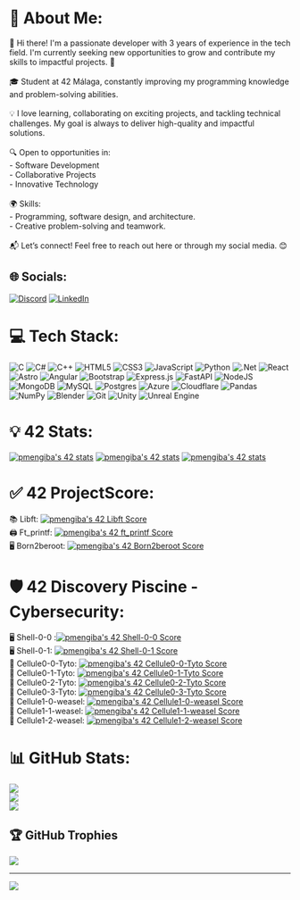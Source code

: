 # 💫 About Me:
👋 Hi there! I'm a passionate developer with 3 years of experience in the tech field. I'm currently seeking new opportunities to grow and contribute my skills to impactful projects. 🚀<br><br>🎓 Student at 42 Málaga, constantly improving my programming knowledge and problem-solving abilities.<br><br>💡 I love learning, collaborating on exciting projects, and tackling technical challenges. My goal is always to deliver high-quality and impactful solutions.<br><br>🔍 Open to opportunities in:<br>- Software Development<br>- Collaborative Projects<br>- Innovative Technology<br><br>🌍 Skills:<br>- Programming, software design, and architecture.<br>- Creative problem-solving and teamwork.<br><br>📬 Let’s connect! Feel free to reach out here or through my social media. 😊<br>


## 🌐 Socials:
[![Discord](https://img.shields.io/badge/Discord-%237289DA.svg?logo=discord&logoColor=white)](https://discord.gg/Pabro#0276) [![LinkedIn](https://img.shields.io/badge/LinkedIn-%230077B5.svg?logo=linkedin&logoColor=white)](https://linkedin.com/in/https://www.linkedin.com/in/pablomengibar/) 

# 💻 Tech Stack:
![C](https://img.shields.io/badge/c-%2300599C.svg?style=for-the-badge&logo=c&logoColor=white) ![C#](https://img.shields.io/badge/c%23-%23239120.svg?style=for-the-badge&logo=csharp&logoColor=white) ![C++](https://img.shields.io/badge/c++-%2300599C.svg?style=for-the-badge&logo=c%2B%2B&logoColor=white) ![HTML5](https://img.shields.io/badge/html5-%23E34F26.svg?style=for-the-badge&logo=html5&logoColor=white) ![CSS3](https://img.shields.io/badge/css3-%231572B6.svg?style=for-the-badge&logo=css3&logoColor=white) ![JavaScript](https://img.shields.io/badge/javascript-%23323330.svg?style=for-the-badge&logo=javascript&logoColor=%23F7DF1E) ![Python](https://img.shields.io/badge/python-3670A0?style=for-the-badge&logo=python&logoColor=ffdd54) ![.Net](https://img.shields.io/badge/.NET-5C2D91?style=for-the-badge&logo=.net&logoColor=white) ![React](https://img.shields.io/badge/react-%2320232a.svg?style=for-the-badge&logo=react&logoColor=%2361DAFB) ![Astro](https://img.shields.io/badge/astro-%232C2052.svg?style=for-the-badge&logo=astro&logoColor=white) ![Angular](https://img.shields.io/badge/angular-%23DD0031.svg?style=for-the-badge&logo=angular&logoColor=white) ![Bootstrap](https://img.shields.io/badge/bootstrap-%238511FA.svg?style=for-the-badge&logo=bootstrap&logoColor=white) ![Express.js](https://img.shields.io/badge/express.js-%23404d59.svg?style=for-the-badge&logo=express&logoColor=%2361DAFB) ![FastAPI](https://img.shields.io/badge/FastAPI-005571?style=for-the-badge&logo=fastapi) ![NodeJS](https://img.shields.io/badge/node.js-6DA55F?style=for-the-badge&logo=node.js&logoColor=white) ![MongoDB](https://img.shields.io/badge/MongoDB-%234ea94b.svg?style=for-the-badge&logo=mongodb&logoColor=white) ![MySQL](https://img.shields.io/badge/mysql-4479A1.svg?style=for-the-badge&logo=mysql&logoColor=white) ![Postgres](https://img.shields.io/badge/postgres-%23316192.svg?style=for-the-badge&logo=postgresql&logoColor=white) ![Azure](https://img.shields.io/badge/azure-%230072C6.svg?style=for-the-badge&logo=microsoftazure&logoColor=white) ![Cloudflare](https://img.shields.io/badge/Cloudflare-F38020?style=for-the-badge&logo=Cloudflare&logoColor=white) ![Pandas](https://img.shields.io/badge/pandas-%23150458.svg?style=for-the-badge&logo=pandas&logoColor=white) ![NumPy](https://img.shields.io/badge/numpy-%23013243.svg?style=for-the-badge&logo=numpy&logoColor=white) ![Blender](https://img.shields.io/badge/blender-%23F5792A.svg?style=for-the-badge&logo=blender&logoColor=white) ![Git](https://img.shields.io/badge/git-%23F05033.svg?style=for-the-badge&logo=git&logoColor=white) ![Unity](https://img.shields.io/badge/unity-%23000000.svg?style=for-the-badge&logo=unity&logoColor=white) ![Unreal Engine](https://img.shields.io/badge/unrealengine-%23313131.svg?style=for-the-badge&logo=unrealengine&logoColor=white) 

# 💡 42 Stats:
 [![pmengiba's 42 stats](https://badge.nimon.fr/api/v2/cm5vej45a1479201o58i9pktib/stats?cursusId=21&coalitionId=275)](https://github.com/Nimon77/badge42) [![pmengiba's 42 stats](https://badge.nimon.fr/api/v2/cm5vej45a1479201o58i9pktib/stats?cursusId=68&coalitionId=piscine)](https://github.com/Nimon77/badge42) [![pmengiba's 42 stats](https://badge.nimon.fr/api/v2/cm5vej45a1479201o58i9pktib/stats?cursusId=9&coalitionId=215)](https://github.com/Nimon77/badge42) 
 
# ✅ 42 ProjectScore:
📚 Libft:
[![pmengiba's 42 Libft Score](https://badge.nimon.fr/api/v2/cm5vej45a1479201o58i9pktib/project/4063924)](https://github.com/Nimon77/badge42)<br/>
🖨️ Ft_printf:
[![pmengiba's 42 ft_printf Score](https://badge.nimon.fr/api/v2/cm5vej45a1479201o58i9pktib/project/4080839)](https://github.com/Nimon77/badge42)<br/>
🖥️ Born2beroot:
[![pmengiba's 42 Born2beroot Score](https://badge.nimon.fr/api/v2/cm5vej45a1479201o58i9pktib/project/4090599)](https://github.com/Nimon77/badge42)

# 🛡️ 42 Discovery Piscine - Cybersecurity:
🖥️ Shell-0-0 :[![pmengiba's 42 Shell-0-0 Score](https://badge.nimon.fr/api/v2/cm5vej45a1479201o58i9pktib/project/4094708)](https://github.com/Nimon77/badge42) <br/>
🖥️ Shell-0-1: [![pmengiba's 42 Shell-0-1 Score](https://badge.nimon.fr/api/v2/cm5vej45a1479201o58i9pktib/project/4094876)](https://github.com/Nimon77/badge42) <br/>
🦠 Cellule0-0-Tyto: [![pmengiba's 42 Cellule0-0-Tyto Score](https://badge.nimon.fr/api/v2/cm5vej45a1479201o58i9pktib/project/4095067)](https://github.com/Nimon77/badge42)
<br/>
🦠 Cellule0-1-Tyto: [![pmengiba's 42 Cellule0-1-Tyto Score](https://badge.nimon.fr/api/v2/cm5vej45a1479201o58i9pktib/project/4095559)](https://github.com/Nimon77/badge42)
<br/>
🦠 Cellule0-2-Tyto: [![pmengiba's 42 Cellule0-2-Tyto Score](https://badge.nimon.fr/api/v2/cm5vej45a1479201o58i9pktib/project/4095777)](https://github.com/Nimon77/badge42)
<br/>
🦠 Cellule0-3-Tyto: [![pmengiba's 42 Cellule0-3-Tyto Score](https://badge.nimon.fr/api/v2/cm5vej45a1479201o58i9pktib/project/4096199)](https://github.com/Nimon77/badge42)
<br/>
🦠 Cellule1-0-weasel: [![pmengiba's 42 Cellule1-0-weasel Score](https://badge.nimon.fr/api/v2/cm5vej45a1479201o58i9pktib/project/4096201)](https://github.com/Nimon77/badge42)
<br/>
🦠 Cellule1-1-weasel: [![pmengiba's 42 Cellule1-1-weasel Score](https://badge.nimon.fr/api/v2/cm5vej45a1479201o58i9pktib/project/4096499)](https://github.com/Nimon77/badge42)
<br/>
🦠 Cellule1-2-weasel: [![pmengiba's 42 Cellule1-2-weasel Score](https://badge.nimon.fr/api/v2/cm5vej45a1479201o58i9pktib/project/4097696)](https://github.com/Nimon77/badge42)
<br/>
# 📊 GitHub Stats:
![](https://github-readme-stats.vercel.app/api?username=PabloMengibar&theme=react&hide_border=false&include_all_commits=true&count_private=false)<br/>
![](https://github-readme-streak-stats.herokuapp.com/?user=PabloMengibar&theme=react&hide_border=false)<br/>
![](https://github-readme-stats.vercel.app/api/top-langs/?username=PabloMengibar&theme=react&hide_border=false&include_all_commits=true&count_private=false&layout=compact)

## 🏆 GitHub Trophies
![](https://github-profile-trophy.vercel.app/?username=PabloMengibar&theme=onedark&no-frame=true&no-bg=false&column=6&margin-w=15&margin-h=15)

---
[![](https://visitcount.itsvg.in/api?id=PabloMengibar&icon=0&color=0)](https://visitcount.itsvg.in)

<!-- Proudly created with GPRM ( https://gprm.itsvg.in ) -->

